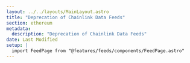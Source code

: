 ```yaml
---
layout: ../../layouts/MainLayout.astro
title: "Deprecation of Chainlink Data Feeds"
section: ethereum
metadata:
  description: "Deprecation of Chainlink Data Feeds"
date: Last Modified
setup: |
  import FeedPage from "@features/feeds/components/FeedPage.astro"
---
```


<FeedPage ecosystem="deprecating" />
